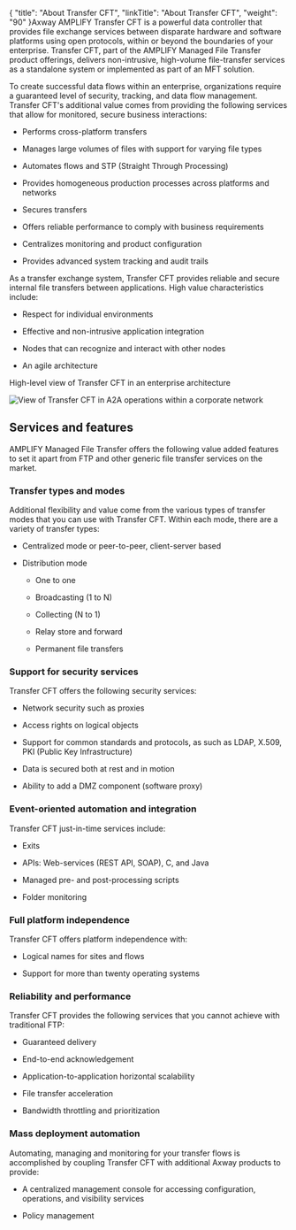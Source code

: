 {
    "title": "About Transfer CFT",
    "linkTitle": "About Transfer CFT",
    "weight": "90"
}Axway AMPLIFY Transfer CFT is a powerful data controller that provides file exchange services between disparate hardware and software platforms using open protocols, within or beyond the boundaries of your enterprise. Transfer CFT, part of the AMPLIFY Managed File Transfer product offerings, delivers non-intrusive, high-volume file-transfer services as a standalone system or implemented as part of an MFT solution.

To create successful data flows within an enterprise, organizations require a guaranteed level of security, tracking, and data flow management. Transfer CFT's additional value comes from providing the following services that allow for monitored, secure business interactions:

-   Performs cross-platform transfers
-   Manages large volumes of files with support for varying file types
-   Automates flows and STP (Straight Through Processing)
-   Provides homogeneous production processes across platforms and networks
-   Secures transfers
-   Offers reliable performance to comply with business requirements
-   Centralizes monitoring and product configuration
-   Provides advanced system tracking and audit trails

As a transfer exchange system, Transfer CFT provides reliable and secure internal file transfers between applications. High value characteristics include:

-   Respect for individual environments
-   Effective and non-intrusive application integration
-   Nodes that can recognize and interact with other nodes

<!-- -->

-   An agile architecture

High-level view of Transfer CFT in an enterprise architecture

![View of Transfer CFT in A2A operations within a corporate network](/Images/TransferCFT/2013_g_TransferCFT_Corporate_Network_new.png)

## Services and features

AMPLIFY Managed File Transfer offers the following value added features to set it apart from FTP and other generic file transfer services on the market.

### Transfer types and modes

Additional flexibility and value come from the various types of transfer modes that you can use with Transfer CFT. Within each mode, there are a variety of transfer types:

-   Centralized mode or peer-to-peer, client-server based
-   Distribution mode
    -   One to one
    -   Broadcasting (1 to N)
    -   Collecting (N to 1)
    -   Relay store and forward
    -   Permanent file transfers

### Support for security services

Transfer CFT offers the following security services:

-   Network security such as proxies
-   Access rights on logical objects
-   Support for common standards and protocols, as such as LDAP, X.509, PKI (Public Key Infrastructure)
-   Data is secured both at rest and in motion
-   Ability to add a DMZ component (software proxy)

### Event-oriented automation and integration

Transfer CFT just-in-time services include:

-   Exits
-   APIs: Web-services (REST API, SOAP), C, and Java
-   Managed pre- and post-processing scripts
-   Folder monitoring

### Full platform independence

Transfer CFT offers platform independence with:

-   Logical names for sites and flows
-   Support for more than twenty operating systems

### Reliability and performance

Transfer CFT provides the following services that you cannot achieve with traditional FTP:

-   Guaranteed delivery
-   End-to-end acknowledgement
-   Application-to-application horizontal scalability
-   File transfer acceleration
-   Bandwidth throttling and prioritization

### Mass deployment automation

Automating, managing and monitoring for your transfer flows is accomplished by coupling Transfer CFT with additional Axway products to provide:

-   A centralized management console for accessing configuration, operations, and visibility services
-   Policy management
